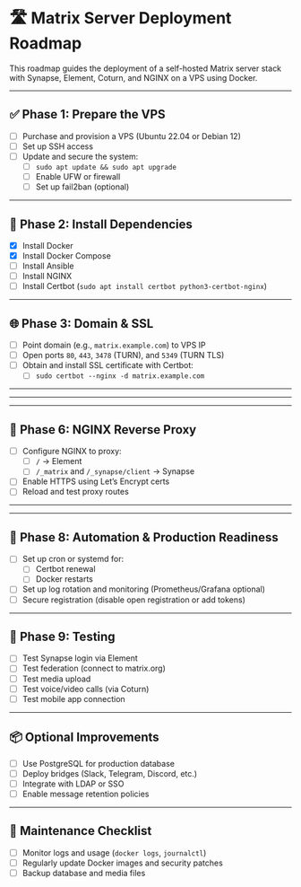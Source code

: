 # 🛣️ Matrix Server Deployment Roadmap

This roadmap guides the deployment of a self-hosted Matrix server stack with Synapse, Element, Coturn, and NGINX on a VPS using Docker.

---

## ✅ Phase 1: Prepare the VPS

- [ ] Purchase and provision a VPS (Ubuntu 22.04 or Debian 12)
- [ ] Set up SSH access
- [ ] Update and secure the system:
  - [ ] `sudo apt update && sudo apt upgrade`
  - [ ] Enable UFW or firewall
  - [ ] Set up fail2ban (optional)

---

## 🐳 Phase 2: Install Dependencies

- [x] Install Docker
- [x] Install Docker Compose
- [ ] Install Ansible
- [ ] Install NGINX
- [ ] Install Certbot (`sudo apt install certbot python3-certbot-nginx`)

---

## 🌐 Phase 3: Domain & SSL

- [ ] Point domain (e.g., `matrix.example.com`) to VPS IP
- [ ] Open ports `80`, `443`, `3478` (TURN), and `5349` (TURN TLS)
- [ ] Obtain and install SSL certificate with Certbot:
  - [ ] `sudo certbot --nginx -d matrix.example.com`

---
<!-- 
## ⚙️ Phase 4: Synapse Setup

- [ ] Create `synapse/` folder
- [ ] Generate `homeserver.yaml` (or use Jinja template)
- [ ] Configure:
  - [ ] `server_name`
  - [ ] `public_baseurl`
  - [ ] `database` (SQLite or PostgreSQL)
  - [ ] `listeners`
  - [ ] `registration`, `media`, and `turn`
- [ ] Create `docker-compose.yml` for Synapse
- [ ] Verify Synapse starts correctly on port 8008 -->

---
<!-- 
## 🧊 Phase 5: Coturn (TURN server)

- [ ] Install and configure Coturn
  - [ ] Shared secret
  - [ ] Allowed peer IPs
  - [ ] TLS (optional)
- [ ] Open ports `3478`/`5349`
- [ ] Connect Coturn to Synapse config (`turn_uris`, `turn_shared_secret`)
- [ ] Test TURN functionality (optional) -->

---

## 🧱 Phase 6: NGINX Reverse Proxy

- [ ] Configure NGINX to proxy:
  - [ ] `/` → Element
  - [ ] `/_matrix` and `/_synapse/client` → Synapse
- [ ] Enable HTTPS using Let’s Encrypt certs
- [ ] Reload and test proxy routes

---

<!-- ## 💻 Phase 7: Deploy Element

- [ ] Clone or build Element Web
- [ ] Configure `config.json`:
  - [ ] `default_server_config` matches your Synapse server
- [ ] Serve via NGINX or Docker
- [ ] Test login, registration, room creation -->

---

## 🔄 Phase 8: Automation & Production Readiness

- [ ] Set up cron or systemd for:
  - [ ] Certbot renewal
  - [ ] Docker restarts
- [ ] Set up log rotation and monitoring (Prometheus/Grafana optional)
- [ ] Secure registration (disable open registration or add tokens)

---

## 🧪 Phase 9: Testing

- [ ] Test Synapse login via Element
- [ ] Test federation (connect to matrix.org)
- [ ] Test media upload
- [ ] Test voice/video calls (via Coturn)
- [ ] Test mobile app connection

---

## 📦 Optional Improvements

- [ ] Use PostgreSQL for production database
- [ ] Deploy bridges (Slack, Telegram, Discord, etc.)
- [ ] Integrate with LDAP or SSO
- [ ] Enable message retention policies

---

## 🧹 Maintenance Checklist

- [ ] Monitor logs and usage (`docker logs`, `journalctl`)
- [ ] Regularly update Docker images and security patches
- [ ] Backup database and media files
